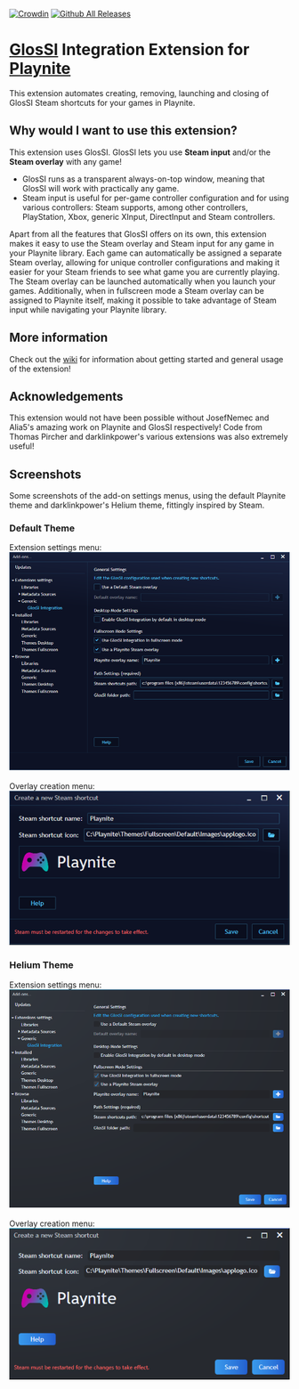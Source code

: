 [![Crowdin](https://badges.crowdin.net/glossi-integration-playnite/localized.svg)](https://crowdin.com/project/glossi-integration-playnite)
[![Github All Releases](https://img.shields.io/github/downloads/LemmusLemmus/GlosSI-Integration-Playnite/total.svg)]()
# [GlosSI](https://alia5.github.io/GlosSI/) Integration Extension for [Playnite](https://playnite.link/)
This extension automates creating, removing, launching and closing of GlosSI Steam shortcuts for your games in Playnite.

## Why would I want to use this extension?
This extension uses GlosSI. GlosSI lets you use **Steam input** and/or the **Steam overlay** with any game!
- GlosSI runs as a transparent always-on-top window, meaning that GlosSI will work with practically any game.
- Steam input is useful for per-game controller configuration and for using various controllers: Steam supports, among other controllers, PlayStation, Xbox, generic XInput, DirectInput and Steam controllers.

Apart from all the features that GlosSI offers on its own, this extension makes it easy to use the Steam overlay and Steam input for any game in your Playnite library. Each game can automatically be assigned a separate Steam overlay, allowing for unique controller configurations and making it easier for your Steam friends to see what game you are currently playing. The Steam overlay can be launched automatically when you launch your games. Additionally, when in fullscreen mode a Steam overlay can be assigned to Playnite itself, making it possible to take advantage of Steam input while navigating your Playnite library.

## More information
Check out the [wiki](https://github.com/LemmusLemmus/GlosSI-Integration-Playnite/wiki) for information about getting started and general usage of the extension!

## Acknowledgements
This extension would not have been possible without JosefNemec and Alia5's amazing work on Playnite and GlosSI respectively! Code from Thomas Pircher and darklinkpower's various extensions was also extremely useful!

## Screenshots
Some screenshots of the add-on settings menus, using the default Playnite theme and darklinkpower's Helium theme, fittingly inspired by Steam.
### Default Theme
Extension settings menu:<br>
![Screenshot](Screenshots/AddonSettingsDefault.png)
<br><br>Overlay creation menu:<br>
![Screenshot](Screenshots/OverlayShortcutCreationDefault.png)
### Helium Theme
Extension settings menu:<br>
![Screenshot](Screenshots/AddonSettingsHelium.png)
<br><br>Overlay creation menu:<br>
![Screenshot](Screenshots/OverlayShortcutCreationHelium.png)

